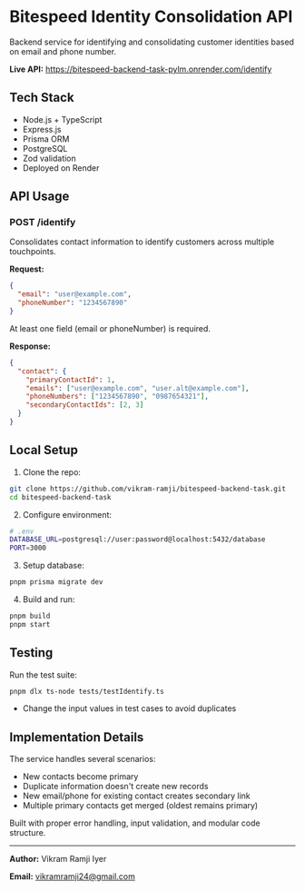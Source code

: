 # Bitespeed Identity Consolidation API

Backend service for identifying and consolidating customer identities based on email and phone number.

**Live API:** https://bitespeed-backend-task-pylm.onrender.com/identify

## Tech Stack

- Node.js + TypeScript
- Express.js
- Prisma ORM
- PostgreSQL
- Zod validation
- Deployed on Render

## API Usage

### POST /identify

Consolidates contact information to identify customers across multiple touchpoints.

**Request:**
```json
{
  "email": "user@example.com",
  "phoneNumber": "1234567890"
}
```

At least one field (email or phoneNumber) is required.

**Response:**
```json
{
  "contact": {
    "primaryContactId": 1,
    "emails": ["user@example.com", "user.alt@example.com"],
    "phoneNumbers": ["1234567890", "0987654321"],
    "secondaryContactIds": [2, 3]
  }
}
```

## Local Setup

1. Clone the repo:
```bash
git clone https://github.com/vikram-ramji/bitespeed-backend-task.git
cd bitespeed-backend-task
```

2. Configure environment:
```bash
# .env
DATABASE_URL=postgresql://user:password@localhost:5432/database
PORT=3000
```

3. Setup database:
```bash
pnpm prisma migrate dev
```

4. Build and run:
```bash
pnpm build
pnpm start
```

## Testing

Run the test suite:
```bash
pnpm dlx ts-node tests/testIdentify.ts
```
- Change the input values in test cases to avoid duplicates

## Implementation Details

The service handles several scenarios:
- New contacts become primary
- Duplicate information doesn't create new records
- New email/phone for existing contact creates secondary link
- Multiple primary contacts get merged (oldest remains primary)

Built with proper error handling, input validation, and modular code structure.

---

**Author:** Vikram Ramji Iyer

**Email:** vikramramji24@gmail.com

